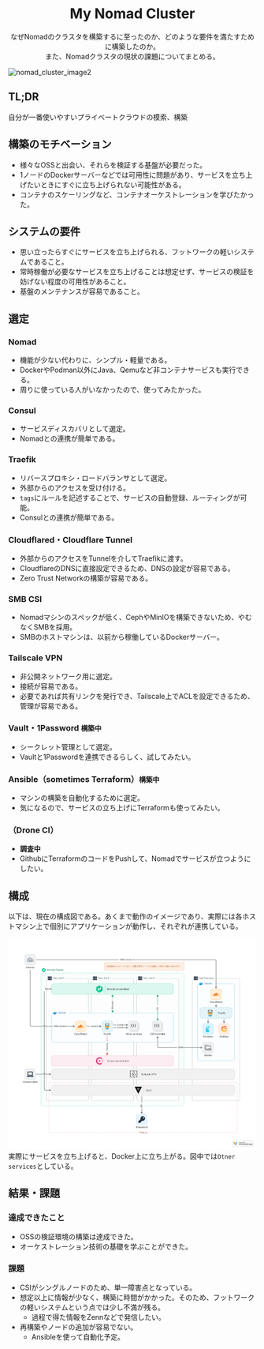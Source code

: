 <h1 align="center">My Nomad Cluster</h1>
<p align="center">なぜNomadのクラスタを構築するに至ったのか、どのような要件を満たすために構築したのか。<br/>また、Nomadクラスタの現状の課題についてまとめる。</p>

![nomad_cluster_image2](https://github.com/ryomanden/nomad-cluster/assets/20297254/a85aafbd-a6c8-4cf5-a33b-289cfe41d8ee)

## TL;DR
自分が一番使いやすいプライベートクラウドの模索、構築

## 構築のモチベーション
- 様々なOSSと出会い、それらを検証する基盤が必要だった。
- 1ノードのDockerサーバーなどでは可用性に問題があり、サービスを立ち上げたいときにすぐに立ち上げられない可能性がある。
- コンテナのスケーリングなど、コンテナオーケストレーションを学びたかった。

## システムの要件
- 思い立ったらすぐにサービスを立ち上げられる、フットワークの軽いシステムであること。
- 常時稼働が必要なサービスを立ち上げることは想定せず、サービスの検証を妨げない程度の可用性があること。
- 基盤のメンテナンスが容易であること。

## 選定
### Nomad
- 機能が少ない代わりに、シンプル・軽量である。
- DockerやPodman以外にJava、Qemuなど非コンテナサービスも実行できる。
- 周りに使っている人がいなかったので、使ってみたかった。
### Consul
- サービスディスカバリとして選定。
- Nomadとの連携が簡単である。
### Traefik
- リバースプロキシ・ロードバランサとして選定。
- 外部からのアクセスを受け付ける。
- ```tags```にルールを記述することで、サービスの自動登録、ルーティングが可能。
- Consulとの連携が簡単である。
### Cloudflared・Cloudflare Tunnel
- 外部からのアクセスをTunnelを介してTraefikに渡す。
- CloudflareのDNSに直接設定できるため、DNSの設定が容易である。
- Zero Trust Networkの構築が容易である。
### SMB CSI
- Nomadマシンのスペックが低く、CephやMinIOを構築できないため、やむなくSMBを採用。　
- SMBのホストマシンは、以前から稼働しているDockerサーバー。
### Tailscale VPN
- 非公開ネットワーク用に選定。
- 接続が容易である。
- 必要であれば共有リンクを発行でき、Tailscale上でACLを設定できるため、管理が容易である。
### Vault・1Password ```構築中```
- シークレット管理として選定。
- Vaultと1Passwordを連携できるらしく、試してみたい。
### Ansible（sometimes Terraform）```構築中```
- マシンの構築を自動化するために選定。
- 気になるので、サービスの立ち上げにTerraformも使ってみたい。
### （Drone CI）
- **調査中**
- GithubにTerraformのコードをPushして、Nomadでサービスが立つようにしたい。

## 構成
以下は、現在の構成図である。あくまで動作のイメージであり、実際には各ホストマシン上で個別にアプリケーションが動作し、それぞれが連携している。

![構成図](assets/Nomad_cluster.png)
実際にサービスを立ち上げると、Docker上に立ち上がる。図中では```Otner services```としている。

## 結果・課題
### 達成できたこと
- OSSの検証環境の構築は達成できた。
- オーケストレーション技術の基礎を学ぶことができた。

### 課題
- CSIがシングルノードのため、単一障害点となっている。
- 想定以上に情報が少なく、構築に時間がかかった。そのため、フットワークの軽いシステムという点では少し不満が残る。
    - 過程で得た情報をZennなどで発信したい。
- 再構築やノードの追加が容易でない。
    - Ansibleを使って自動化予定。
